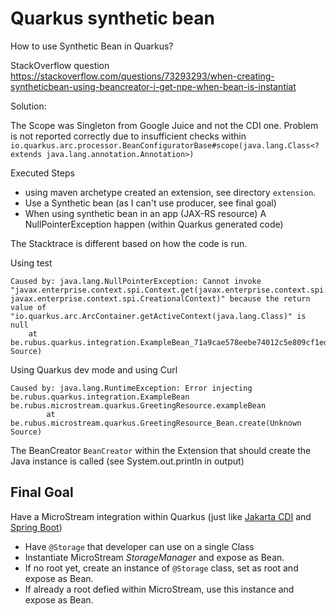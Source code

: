 # Quarkus synthetic bean

How to use Synthetic Bean in Quarkus?

StackOverflow question https://stackoverflow.com/questions/73293293/when-creating-syntheticbean-using-beancreator-i-get-npe-when-bean-is-instantiat

Solution:

The Scope was Singleton from Google Juice and not the CDI one.  Problem is not reported correctly due to insufficient checks within `io.quarkus.arc.processor.BeanConfiguratorBase#scope(java.lang.Class<? extends java.lang.annotation.Annotation>)`

Executed Steps

- using maven archetype created an extension, see directory `extension`.
- Use a Synthetic bean (as I can't use producer, see final goal)
- When using synthetic bean in an app (JAX-RS resource) A NullPointerException happen (within Quarkus generated code)

The Stacktrace is different based on how the code is run.

Using test

```
Caused by: java.lang.NullPointerException: Cannot invoke "javax.enterprise.context.spi.Context.get(javax.enterprise.context.spi.Contextual, javax.enterprise.context.spi.CreationalContext)" because the return value of "io.quarkus.arc.ArcContainer.getActiveContext(java.lang.Class)" is null
	at be.rubus.quarkus.integration.ExampleBean_71a9cae578eebe74012c5e809cf1ed20f4d374a6_Synthetic_Bean.get(Unknown Source)

```

Using Quarkus dev mode and using Curl

```
Caused by: java.lang.RuntimeException: Error injecting be.rubus.quarkus.integration.ExampleBean be.rubus.microstream.quarkus.GreetingResource.exampleBean
        at be.rubus.microstream.quarkus.GreetingResource_Bean.create(Unknown Source)

```

The BeanCreator `BeanCreator` within the Extension that should create the Java instance is called (see System.out.println in output)

## Final Goal

Have a MicroStream integration within Quarkus (just like [Jakarta CDI](https://github.com/microstream-one/microstream/tree/master/integrations/cdi) and [Spring Boot](https://github.com/microstream-one/microstream/tree/master/integrations/spring-boot))

- Have `@Storage` that developer can use on a single Class
- Instantiate MicroStream _StorageManager_ and expose as Bean.
- If no root yet, create an instance of `@Storage` class, set as root and expose as Bean.
- If already a root defied within MicroStream, use this instance and expose as Bean.
